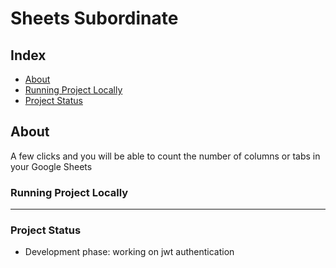 # Sheets Subordinate

## Index

- [About](#about)
- [Running Project Locally](#run-locally)
- [Project Status](#status)

## About <a name = "about"></a>

A few clicks and you will be able to count the number of columns or tabs in your Google Sheets

### Running Project Locally <a name="run-locally"></a>

---

### Project Status <a name="status"></a>

- Development phase: working on jwt authentication
